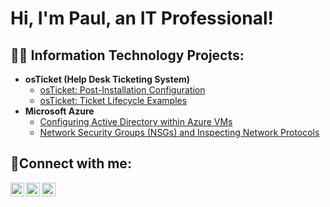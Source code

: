 <h1>Hi, I'm Paul, an IT Professional!

<h2>👨‍💻 Information Technology Projects:</h2>

- <b>osTicket (Help Desk Ticketing System)</b>
  - [osTicket: Post-Installation Configuration](https://github.com/paulrodriguez030511/post-install-config)
  - [osTicket: Ticket Lifecycle Examples](https://github.com/paulrodriguez030511/ticket-lifecycle)
- <b>Microsoft Azure</b>
  - [Configuring Active Directory within Azure VMs](https://github.com/paulrodriguez030511/configure-ad)
  - [Network Security Groups (NSGs) and Inspecting Network Protocols](https://github.com/paulrodriguez030511/azure-network-protocols)

<h2>🤳Connect with me:</h2>

[<img align="left" alt="Josh | Twitter" width="22px" src="https://cdn.jsdelivr.net/npm/simple-icons@v3/icons/twitter.svg" />][twitter]
[<img align="left" alt="Josh | LinkedIn" width="22px" src="https://cdn.jsdelivr.net/npm/simple-icons@v3/icons/linkedin.svg" />][linkedin]
[<img align="left" alt="Josh | Instagram" width="22px" src="https://cdn.jsdelivr.net/npm/simple-icons@v3/icons/instagram.svg" />][instagram]

[twitter]: https://twitter.com/Josh
[instagram]: https://www.instagram.com/Josh
[linkedin]: https://linkedin.com/in/Josh
